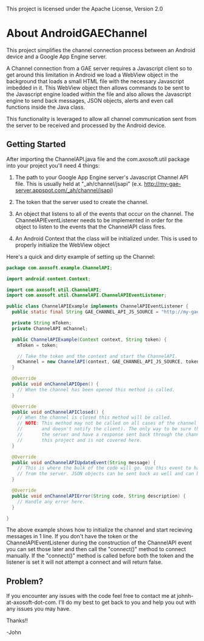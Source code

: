 This project is licensed under the Apache License, Version 2.0

About AndroidGAEChannel
=======================

This project simplifies the channel connection process between an Android device and a Google App Engine server.

A Channel connection from a GAE server requires a Javascript client so to get around this limitation in Android we load a WebView object in the background that loads a small HTML file with the necessary Javascript imbedded in it. This WebView object then allows commands to be sent to the Javascript engine loaded within the file and also allows the Javascript engine to send back messages, JSON objects, alerts and even call functions inside the Java class.

This functionality is leveraged to allow all channel communication sent from the server to be received and processed by the Android device. 

Getting Started
---------------

After importing the ChannelAPI.java file and the com.axosoft.util package into your project you'll need 4 things:

1. The path to your Google App Engine server's Javascript Channel API file. This is usually held at "_ah/channel/jsapi" (e.x. http://my-gae-server.appspot.com/_ah/channel/jsapi)

2. The token that the server used to create the channel. 

3. An object that listens to all of the events that occur on the channel. The ChannelAPIEventListener needs to be implemented in order for the object to listen to the events that the ChannelAPI class fires.

4. An Android Context that the class will be initialized under. This is used to properly initialize the WebView object

Here's a quick and dirty example of setting up the Channel:

```java
package com.axosoft.example.ChannelAPI;

import android.content.Context;

import com.axosoft.util.ChannelAPI;
import com.axosoft.util.ChannelAPI.ChannelAPIEventListener;

public class ChannelAPIExample implements ChannelAPIEventListener {
  public static final String GAE_CHANNEL_API_JS_SOURCE = "http://my-gae-server.appspot.com/_ah/channel/jsapi";

  private String mToken;
  private ChannelAPI mChannel;

  public ChannelAPIExample(Context context, String token) {
    mToken = token;

    // Take the token and the context and start the ChannelAPI.
    mChannel = new ChannelAPI(context, GAE_CHANNEL_API_JS_SOURCE, token, this);
  }

  @Override
  public void onChannelAPIOpen() {
    // When the channel has been opened this method is called.
  }

  @Override
  public void onChannelAPIClosed() {
    // When the channel is closed this method will be called. 
    // NOTE: This method may not be called on all cases of the channel being closed (e.x. The server closes the channel
    //       and doesn't notify the client). The only way to be sure that the channel is actually open is to ping the
    //       the server and have a response sent back through the channel. Such functionality is outside the scope of
    //       this project and is not covered here.
  }

  @Override
  public void onChannelAPIUpdateEvent(String message) {
    // This is where the bulk of the code will go. Use this event to handle all messages sent back
    // from the server. JSON objects can be sent back as well and can be processed appropriately. 
  }

  @Override
  public void onChannelAPIError(String code, String description) {
    // Handle any error here.
  }

}
```

The above example shows how to initialize the channel and start recieving messages in 1 line. If you don't have the token or the ChannelAPIEventListener during the construction of the ChannelAPI event you can set those later and then call the "connect()" method to connect manually. If the "connect()" method is called before both the token and the listener is set it will not attempt a connect and will return false.

Problem?
--------

If you encounter any issues with the code feel free to contact me at johnh-at-axosoft-dot-com. I'll do my best to get back to you and help you out with any issues you may have.

Thanks!!

-John